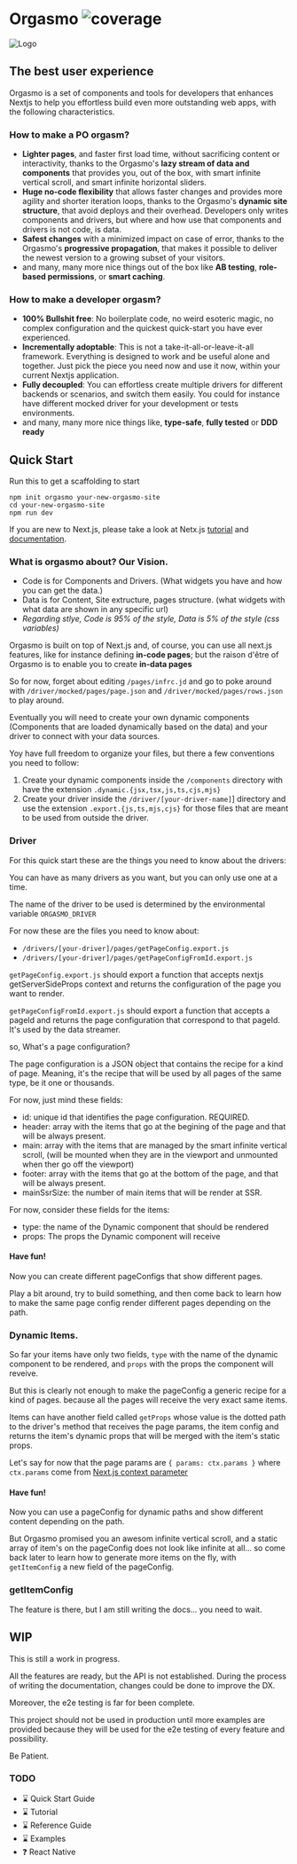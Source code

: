 # Orgasmo ![coverage](https://img.shields.io/badge/coverage-100%25-brightgreen)

![Logo](./orgasmo.svg)
## The best user experience

Orgasmo is a set of components and tools for developers that enhances Nextjs to help you effortless build even more outstanding web apps, with the following characteristics.

### How to make a PO orgasm? 

* **Lighter pages**, and faster first load time, without sacrificing content or interactivity, thanks to the Orgasmo's **lazy stream of data and components** that provides you, out of the box, with smart infinite vertical scroll, and smart infinite horizontal sliders. 
* **Huge no-code flexibility** that allows faster changes and provides more agility and shorter iteration loops, thanks to the Orgasmo's **dynamic site structure**, that avoid deploys and their overhead.  Developers only writes components and drivers, but where and how use that components and drivers is not code, is data.
* **Safest changes** with a minimized impact on case of error, thanks to the Orgasmo's **progressive  propagation**, that makes it possible to deliver the newest version to a growing subset of your visitors.
* and many, many more nice things out of the box like **AB testing**, **role-based permissions**, or **smart caching**.

### How to make a developer orgasm? 
* **100% Bullshit free**: No boilerplate code, no weird esoteric magic, no complex configuration and the quickest quick-start you have ever experienced.
* **Incrementally adoptable**: This is not a take-it-all-or-leave-it-all framework.  Everything is designed to work and be useful alone and together. Just pick the piece you need now and use it now, within your current Nextjs application. 
* **Fully decoupled**: You can effortless create multiple drivers for different backends or scenarios, and switch them easily. You could for instance have different mocked driver for your development or tests environments.
* and many, many more nice things like, **type-safe**, **fully tested** or **DDD ready**

## Quick Start

Run this to get a scaffolding to start
```
npm init orgasmo your-new-orgasmo-site
cd your-new-orgasmo-site
npm run dev
```

If you are new to Next.js, please take a look at Netx.js [tutorial](https://nextjs.org/learn/foundations/about-nextjs?utm_source=orgasmo&utm_medium=orgasmo&utm_campaign=orgasmo) and [documentation](https://nextjs.org/docs/getting-started?utm_source=orgasmo&utm_medium=orgasmo&utm_campaign=orgasmo).

### What is orgasmo about? Our Vision.

* Code is for Components and Drivers. (What widgets you have and how you can get the data.)
* Data is for Content, Site extructure, pages structure. (what widgets with what data are shown in any specific url)
* *Regarding stlye, Code is 95% of the style, Data is 5% of the style (css variables)*

Orgasmo is built on top of Next.js and, of course, you can use all next.js features, like for instance defining **in-code pages**; but the raison d'être of Orgasmo is to enable you to create **in-data pages**

So for now, forget about editing `/pages/infrc.jd` and go to poke around with `/driver/mocked/pages/page.json` and `/driver/mocked/pages/rows.json` to play around.

Eventually you will need to create your own dynamic components (Components that are loaded dynamically based on the data) and your driver to connect with your data sources.

Yoy have full freedom to organize your files, but there a few conventions you need to follow:

1. Create your dynamic components inside the `/components` directory with have the extension `.dynamic.{jsx,tsx,js,ts,cjs,mjs}`
2. Create your driver inside the `/driver/[your-driver-name]`] directory and use the extension `.export.{js,ts,mjs,cjs}` for those files that are meant to be used from outside the driver. 


### Driver
For this quick start these are the things you need to know about the drivers:

You can have as many drivers as you want, but you can only use one at a time.

The name of the driver to be used is determined by the environmental variable `ORGASMO_DRIVER`

For now these are the files you need to know about:

* `/drivers/[your-driver]/pages/getPageConfig.export.js`
* `/drivers/[your-driver]/pages/getPageConfigFromId.export.js`

`getPageConfig.export.js` should export a function that accepts nextjs getServerSideProps context and returns the configuration of the page you want to render.

`getPageConfigFromId.export.js` should export a function that accepts a pageId and returns the page configuration that correspond to that pageId. It's used by the data streamer.


so, What's a page configuration?

The page configuration is a JSON object that contains the recipe for a kind of page. Meaning, it's the recipe that will be used by all pages of the same type, be it one or thousands.

For now, just mind these fields:

* id: unique id that identifies the page configuration. REQUIRED.
* header: array with the items that go at the begining of the page and that will be always present.
* main: array with the items that are managed by the  smart infinite vertical scroll, (will be mounted when they are in the viewport and unmounted when ther go off the viewport)
* footer: array with the items that go at the bottom of the page, and that will be always present.
* mainSsrSize: the number of main items that will be render at SSR. 

For now, consider these fields for the items:

* type: the name of the Dynamic component that should be rendered
* props: The props the Dynamic component will receive 
#### Have fun!

Now you can create different pageConfigs that show different pages.

Play a bit around, try to build something, and then come back to learn how to make the same page config render different pages depending on the path.

### Dynamic Items.

So far your items have only two fields, `type` with the name of the dynamic component to be rendered, and `props` with the props the component will reveive.

But this is clearly not enough to make the pageConfig a generic recipe for a kind of pages. because all the pages will receive the very exact same items.

Items can have another field called `getProps` whose value is the dotted path to the driver's method that receives the page params, the item config and returns the item's dynamic props that will be merged with the item's static props.

Let's say for now that the page params are `{ params: ctx.params }` where `ctx.params` come from [Next.js context parameter](https://nextjs.org/docs/api-reference/data-fetching/get-server-side-props#context-parameter)

#### Have fun!

Now you can use a pageConfig for dynamic paths and show different content depending on the path.

But Orgasmo promised you an awesom infinite vertical scroll, and a static array of item's on the pageConfig does not look like infinite at all... so come back later to learn how to generate more items on the fly, with `getItemConfig` a new field of the pageConfig.


### getItemConfig

The feature is there, but I am still writing the docs... you need to wait.

## WIP

This is still a work in progress.

All the features are ready, but the API is not established. During the process of writing the documentation, changes could be done to improve the DX.

Moreover, the e2e testing is far for been complete.

This project should not be used in production until more examples are provided because they will be used for the e2e testing of every feature and possibility.

Be Patient.

### TODO

* ⌛ Quick Start Guide
* ⌛ Tutorial
* ⌛ Reference Guide
* ⌛ Examples
* ❓ React Native